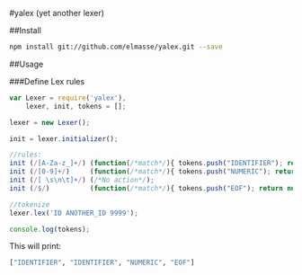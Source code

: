 #yalex (yet another lexer)

##Install

````bash
npm install git://github.com/elmasse/yalex.git --save
````

##Usage

###Define Lex rules

````js
var Lexer = require('yalex'),
    lexer, init, tokens = [];

lexer = new Lexer();

init = lexer.initializer();

//rules:
init (/[A-Za-z_]+/) (function(/*match*/){ tokens.push("IDENTIFIER"); return this.next();});
init (/[0-9]+/)     (function(/*match*/){ tokens.push("NUMERIC"); return this.next();});
init (/[ \s\n\t]+/) (/*No action*/);
init (/$/)          (function(/*match*/){ tokens.push("EOF"); return null;});

//tokenize
lexer.lex('ID ANOTHER_ID 9999');

console.log(tokens);
````

This will print:

````bash
["IDENTIFIER", "IDENTIFIER", "NUMERIC", "EOF"]
````
